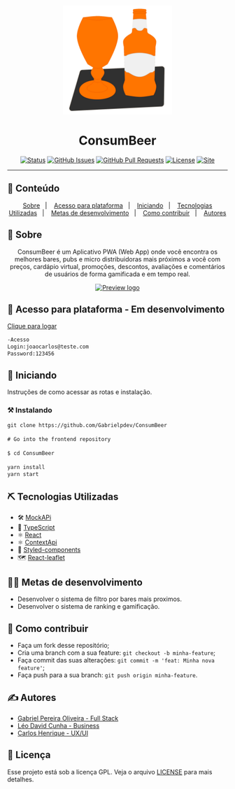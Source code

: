 <p align="center">
  <a href="" rel="noopener">
 <img src=".github\logo.png" alt="Project logo" width=250px></a>
</p>

<h1 align="center">ConsumBeer</h1>

<div align="center">

[![Status](https://img.shields.io/badge/status-active-success.svg)]()
[![GitHub Issues](https://img.shields.io/github/languages/count/Gabrielpdev/ConsumBeer)]()
[![GitHub Pull Requests](https://img.shields.io/github/last-commit/Gabrielpdev/ConsumBeer)]()
[![License](https://img.shields.io/badge/license-GPL-blue)](/LICENSE.gpl)
[![Site](https://img.shields.io/badge/Clique%20me-%20para%20visualizar%20a%20plataforma-brightgreen)](https://consumbeer.herokuapp.com/)

</div>

---


## 📝 Conteúdo
<p align="center">
<a href="#about">Sobre</a>&nbsp;&nbsp;&nbsp;|&nbsp;&nbsp;&nbsp;
<a href="#dev_acess">Acesso para plataforma</a>&nbsp;&nbsp;&nbsp;|&nbsp;&nbsp;&nbsp;
<a href="#getting_started">Iniciando</a>&nbsp;&nbsp;&nbsp;|&nbsp;&nbsp;&nbsp;
<a href="#built_using">Tecnologias Utilizadas</a>&nbsp;&nbsp;&nbsp;|&nbsp;&nbsp;&nbsp;
<a href="#roadmap">Metas de desenvolvimento</a>&nbsp;&nbsp;&nbsp;|&nbsp;&nbsp;&nbsp;
<a href="#contribute">Como contribuir</a>&nbsp;&nbsp;&nbsp;|&nbsp;&nbsp;&nbsp;
<a href="#authors">Autores</a>
</p>


## 🧐 Sobre <a name = "about"></a>

<p align="center">ConsumBeer é um Aplicativo PWA (Web App) onde você encontra os melhores bares, pubs e micro distribuidoras mais próximos a você com preços, cardápio virtual, promoções, descontos, avaliações e comentários de usuários de forma gamificada e em tempo real.
    <br> 
</p>

<p align="center">
  <a href="" rel="noopener">
 <img width=350px src=".github\preview.gif" alt="Preview logo"></a>
</p>



## 🔩 Acesso para plataforma - Em desenvolvimento <a name = "dev_acess"></a>

[Clique para logar](https://consumbeer.herokuapp.com)

```
-Acesso 
Login:joaocarlos@teste.com
Password:123456

```

## 🏁 Iniciando <a name = "getting_started"></a>

Instruções de como acessar as rotas e instalação.

### ⚒ Instalando <a name = "installing"></a>

```
git clone https://github.com/Gabrielpdev/ConsumBeer

# Go into the frontend repository

$ cd ConsumBeer
 
yarn install
yarn start
```

## ⛏️ Tecnologias Utilizadas <a name = "built_using"></a>

- 🛠 [MockAPi][mock-api]
- 🔵 [TypeScript][typescript]
- ⚛️ [React][reactjs]
- ⚛️ [ContextApi][contextApi]
- 💅 [Styled-components][styled-components]
- 🗺️ [React-leaflet][react-leaflet]

## 👨‍💼 Metas de desenvolvimento <a name = "roadmap"></a>

- Desenvolver o sistema de filtro por bares mais proximos.
- Desenvolver o sistema de ranking e gamificação.

## 🤔 Como contribuir <a name = "contribute"></a>

- Faça um fork desse repositório;
- Cria uma branch com a sua feature: `git checkout -b minha-feature`;
- Faça commit das suas alterações: `git commit -m 'feat: Minha nova feature'`;
- Faça push para a sua branch: `git push origin minha-feature`.

## ✍️ Autores <a name = "authors"></a>

- [Gabriel Pereira Oliveira -	Full Stack](https://www.linkedin.com/in/gabriel-pereira-oliveira-78b1801ab/)
- [Léo David Cunha -	Business](https://www.linkedin.com/in/leodavidbr/)
- [Carlos Henrique - UX/UI](https://www.linkedin.com/in/carlos-henrique-704aa91a9/)

## 📝 Licença

Esse projeto está sob a licença GPL. Veja o arquivo [LICENSE](/LICENSE.gpl) para mais detalhes.

[mock-api]: https://mockapi.io/projects
[react-leaflet]: https://react-leaflet.js.org/
[typescript]: https://www.typescriptlang.org/
[reactjs]: https://reactjs.org
[yarn]: https://yarnpkg.com/
[vscode]: https://code.visualstudio.com/
[license]: https://opensource.org/licenses/MIT
[styled-components]: https://styled-components.com/
[contextApi]: https://pt-br.reactjs.org/docs/context.html

